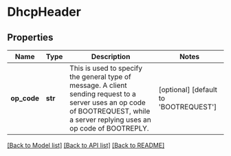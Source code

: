 # DhcpHeader

## Properties
Name | Type | Description | Notes
------------ | ------------- | ------------- | -------------
**op_code** | **str** | This is used to specify the general type of message. A client sending request to a server uses an op code of BOOTREQUEST, while a server replying uses an op code of BOOTREPLY. | [optional] [default to 'BOOTREQUEST']

[[Back to Model list]](../README.md#documentation-for-models) [[Back to API list]](../README.md#documentation-for-api-endpoints) [[Back to README]](../README.md)

